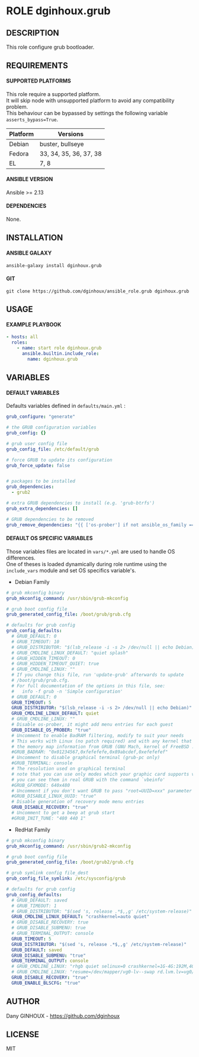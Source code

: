 # ROLE dginhoux.grub



## DESCRIPTION

This role configure grub bootloader.



## REQUIREMENTS

#### SUPPORTED PLATFORMS

This role require a supported platform.<br />
It will skip node with unsupported platform to avoid any compatibility problem.<br />
This behaviour can be bypassed by settings the following variable `asserts_bypass=True`.

| Platform | Versions |
|----------|----------|
| Debian | buster, bullseye |
| Fedora | 33, 34, 35, 36, 37, 38 |
| EL | 7, 8 |

#### ANSIBLE VERSION

Ansible >= 2.13

#### DEPENDENCIES

None.



## INSTALLATION

#### ANSIBLE GALAXY

```shell
ansible-galaxy install dginhoux.grub
```
#### GIT

```shell
git clone https://github.com/dginhoux/ansible_role.grub dginhoux.grub
```


## USAGE

#### EXAMPLE PLAYBOOK

```yaml
- hosts: all
  roles:
    - name: start role dginhoux.grub
      ansible.builtin.include_role:
        name: dginhoux.grub
```


## VARIABLES

#### DEFAULT VARIABLES

Defaults variables defined in `defaults/main.yml` : 

```yaml
grub_configure: "generate"

# the GRUB configuration variables
grub_config: {}

# grub user config file
grub_config_file: /etc/default/grub

# force GRUB to update its configuration
grub_force_update: false


# packages to be installed
grub_dependencies:
  - grub2

# extra GRUB dependencies to install (e.g. 'grub-btrfs')
grub_extra_dependencies: []

# GRUB dependencies to be removed
grub_remove_dependencies: "{{ ['os-prober'] if not ansible_os_family == 'RedHat' else [] }}"
```

#### DEFAULT OS SPECIFIC VARIABLES

Those variables files are located in `vars/*.yml` are used to handle OS differences.<br />
One of theses is loaded dynamically during role runtime using the `include_vars` module and set OS specifics variable's.

* Debian Family

```yaml
# grub mkconfig binary
grub_mkconfig_command: /usr/sbin/grub-mkconfig

# grub boot config file
grub_generated_config_file: /boot/grub/grub.cfg

# defaults for grub config
grub_config_defaults:
  # GRUB_DEFAULT: 0
  # GRUB_TIMEOUT: 10
  # GRUB_DISTRIBUTOR: "$(lsb_release -i -s 2> /dev/null || echo Debian)"
  # GRUB_CMDLINE_LINUX_DEFAULT: "quiet splash"
  # GRUB_HIDDEN_TIMEOUT: 0
  # GRUB_HIDDEN_TIMEOUT_QUIET: true
  # GRUB_CMDLINE_LINUX: ""
  # If you change this file, run 'update-grub' afterwards to update
  # /boot/grub/grub.cfg.
  # For full documentation of the options in this file, see:
  #   info -f grub -n 'Simple configuration'
  # GRUB_DEFAULT: 0
  GRUB_TIMEOUT: 5
  GRUB_DISTRIBUTOR: "$(lsb_release -i -s 2> /dev/null || echo Debian)"
  GRUB_CMDLINE_LINUX_DEFAULT: quiet
  # GRUB_CMDLINE_LINUX: ""
  # Disable os-prober, it might add menu entries for each guest
  GRUB_DISABLE_OS_PROBER: "true"
  # Uncomment to enable BadRAM filtering, modify to suit your needs
  # This works with Linux (no patch required) and with any kernel that obtains
  # the memory map information from GRUB (GNU Mach, kernel of FreeBSD ...)
  #GRUB_BADRAM: "0x01234567,0xfefefefe,0x89abcdef,0xefefefef"
  # Uncomment to disable graphical terminal (grub-pc only)
  #GRUB_TERMINAL: console
  # The resolution used on graphical terminal
  # note that you can use only modes which your graphic card supports via VBE
  # you can see them in real GRUB with the command `vbeinfo'
  #GRUB_GFXMODE: 640x480
  # Uncomment if you don't want GRUB to pass "root=UUID=xxx" parameter to Linux
  #GRUB_DISABLE_LINUX_UUID: "true"
  # Disable generation of recovery mode menu entries
  GRUB_DISABLE_RECOVERY: "true"
  # Uncomment to get a beep at grub start
  #GRUB_INIT_TUNE: "480 440 1"
```

* RedHat Family

```yaml
# grub mkconfig binary
grub_mkconfig_command: /usr/sbin/grub2-mkconfig

# grub boot config file
grub_generated_config_file: /boot/grub2/grub.cfg

# grub symlink config file_dest
grub_config_file_symlink: /etc/sysconfig/grub

# defaults for grub config
grub_config_defaults:
  # GRUB_DEFAULT: saved
  # GRUB_TIMEOUT: 1
  # GRUB_DISTRIBUTOR: "$(sed 's, release .*$,,g' /etc/system-release)"
  GRUB_CMDLINE_LINUX_DEFAULT: "crashkernel=auto quiet"
  # GRUB_DISABLE_RECOVERY: true
  # GRUB_DISABLE_SUBMENU: true
  # GRUB_TERMINAL_OUTPUT: console
  GRUB_TIMEOUT: 5
  GRUB_DISTRIBUTOR: "$(sed 's, release .*$,,g' /etc/system-release)"
  GRUB_DEFAULT: saved
  GRUB_DISABLE_SUBMENU: "true"
  GRUB_TERMINAL_OUTPUT: console
  # GRUB_CMDLINE_LINUX: "rhgb quiet selinux=0 crashkernel=1G-4G:192M,4G-64G:256M,64G-:512M"
  # GRUB_CMDLINE_LINUX: "resume=/dev/mapper/vg0-lv--swap rd.lvm.lv=vg0/lv-root rd.lvm.lv=vg0/lv-swap rd.lvm.lv=vg0/lv-usr rhgb quiet selinux=0 crashkernel=1G-4G:192M,4G-64G:256M,64G-:512M"
  GRUB_DISABLE_RECOVERY: "true"
  GRUB_ENABLE_BLSCFG: "true"
```


## AUTHOR

Dany GINHOUX - https://github.com/dginhoux



## LICENSE

MIT
